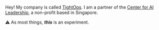 
Hey! My company is called [TightOps](https://tightops.com). I am a partner of the [Center for AI Leadership](https://centreforaileadership.org/), a non-profit based in Singapore.
  
⚠️ As most things, _**this**_ is an experiment.

